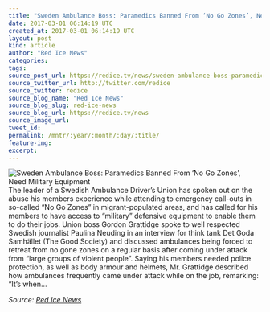 ```yaml
---
title: "Sweden Ambulance Boss: Paramedics Banned From ‘No Go Zones’, Need Military Equipment"
date: 2017-03-01 06:14:19 UTC
created_at: 2017-03-01 06:14:19 UTC
layout: post
kind: article
author: "Red Ice News"
categories: 
tags: 
source_post_url: https://redice.tv/news/sweden-ambulance-boss-paramedics-banned-from-no-go-zones-need-military-equipment
source_twitter_url: http://twitter.com/redice
source_twitter: redice
source_blog_name: "Red Ice News"
source_blog_slug: red-ice-news
source_blog_url: https://redice.tv/news
source_image_url: 
tweet_id:
permalink: /mntr/:year/:month/:day/:title/
feature-img: 
excerpt:
---
```

<img align="left" alt="Sweden Ambulance Boss: Paramedics Banned From ‘No Go Zones’, Need Military Equipment" src="https://rdice.net/a/c/n/17/03010713-sweden_riots23.9cd7b47f.jpg"> The leader of a Swedish Ambulance Driver’s Union has spoken out on the abuse his members experience while attending to emergency call-outs in so-called “No Go Zones” in migrant-populated areas, and has called for his members to have access to “military” defensive equipment to enable them to do their jobs. Union boss Gordon Grattidge spoke to well respected Swedish journalist Paulina Neuding in an interview for think tank Det Goda Samhället (The Good Society) and discussed ambulances being forced to retreat from no gone zones on a regular basis after coming under attack from “large groups of violent people”. Saying his members needed police protection, as well as body armour and helmets, Mr. Grattidge described how ambulances frequently came under attack while on the job, remarking: “It’s when…<div class="">
    <i>Source: <a href="https://redice.tv/news">Red Ice News</a></i>
</div>
